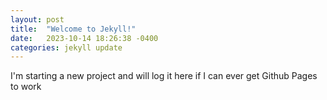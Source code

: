 ```yaml
---
layout: post
title:  "Welcome to Jekyll!"
date:   2023-10-14 18:26:38 -0400
categories: jekyll update
---
```


I'm starting a new project and will log it here if I can ever get Github Pages to work